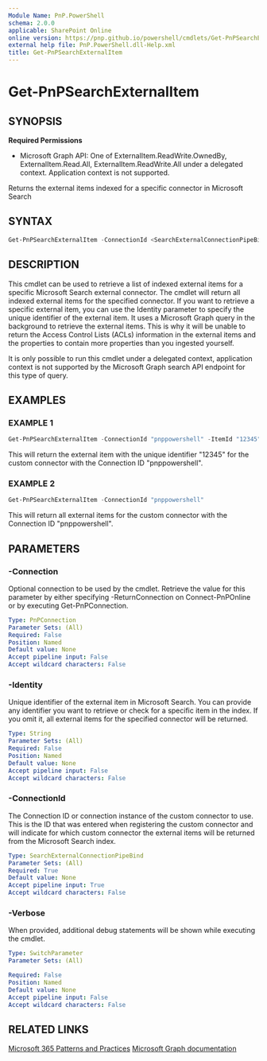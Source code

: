 ```yaml
---
Module Name: PnP.PowerShell
schema: 2.0.0
applicable: SharePoint Online
online version: https://pnp.github.io/powershell/cmdlets/Get-PnPSearchExternalItem.html
external help file: PnP.PowerShell.dll-Help.xml
title: Get-PnPSearchExternalItem
---
```

  
# Get-PnPSearchExternalItem

## SYNOPSIS

**Required Permissions**

  * Microsoft Graph API: One of ExternalItem.ReadWrite.OwnedBy, ExternalItem.Read.All, ExternalItem.ReadWrite.All under a delegated context. Application context is not supported.

Returns the external items indexed for a specific connector in Microsoft Search

## SYNTAX

```powershell
Get-PnPSearchExternalItem -ConnectionId <SearchExternalConnectionPipeBind> [-Identity <String>] [-Verbose] [-Connection <PnPConnection>] 
```

## DESCRIPTION

This cmdlet can be used to retrieve a list of indexed external items for a specific Microsoft Search external connector. The cmdlet will return all indexed external items for the specified connector. If you want to retrieve a specific external item, you can use the Identity parameter to specify the unique identifier of the external item. It uses a Microsoft Graph query in the background to retrieve the external items. This is why it will be unable to return the Access Control Lists (ACLs) information in the external items and the properties to contain more properties than you ingested yourself.

It is only possible to run this cmdlet under a delegated context, application context is not supported by the Microsoft Graph search API endpoint for this type of query.

## EXAMPLES

### EXAMPLE 1
```powershell
Get-PnPSearchExternalItem -ConnectionId "pnppowershell" -ItemId "12345"
```

This will return the external item with the unique identifier "12345" for the custom connector with the Connection ID "pnppowershell".

### EXAMPLE 2
```powershell
Get-PnPSearchExternalItem -ConnectionId "pnppowershell"
```

This will return all external items for the custom connector with the Connection ID "pnppowershell".

## PARAMETERS

### -Connection
Optional connection to be used by the cmdlet. Retrieve the value for this parameter by either specifying -ReturnConnection on Connect-PnPOnline or by executing Get-PnPConnection.

```yaml
Type: PnPConnection
Parameter Sets: (All)
Required: False
Position: Named
Default value: None
Accept pipeline input: False
Accept wildcard characters: False
```

### -Identity
Unique identifier of the external item in Microsoft Search. You can provide any identifier you want to retrieve or check for a specific item in the index. If you omit it, all external items for the specified connector will be returned.

```yaml
Type: String
Parameter Sets: (All)
Required: False
Position: Named
Default value: None
Accept pipeline input: False
Accept wildcard characters: False
```

### -ConnectionId
The Connection ID or connection instance of the custom connector to use. This is the ID that was entered when registering the custom connector and will indicate for which custom connector the external items will be returned from the Microsoft Search index.

```yaml
Type: SearchExternalConnectionPipeBind
Parameter Sets: (All)
Required: True
Default value: None
Accept pipeline input: True
Accept wildcard characters: False
```

### -Verbose
When provided, additional debug statements will be shown while executing the cmdlet.

```yaml
Type: SwitchParameter
Parameter Sets: (All)

Required: False
Position: Named
Default value: None
Accept pipeline input: False
Accept wildcard characters: False
```

## RELATED LINKS

[Microsoft 365 Patterns and Practices](https://aka.ms/m365pnp)
[Microsoft Graph documentation](https://learn.microsoft.com/graph/search-concept-custom-types#example-1-retrieve-items-using-azure-sql-built-in-connector)